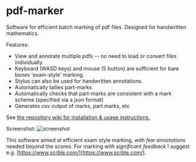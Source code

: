 # pdf-marker

Software for efficient batch marking of pdf files. Designed for handwritten mathematics.

Features:
- View and annotate multiple pdfs -- no need to load or convert files individually.  
- Keyboard (WASD keys) and mouse (5 button) are sufficient for bare bones 'exam-style' marking.
- Stylus can also be used for handwritten annotations.
- Automatically tallies part-marks 
- Automatically checks that part-marks are consistent with a mark scheme (specified via a json format) 
- Generates csv output of marks, part marks, etc

See [the repository wiki for installation & usage instructions.](https://github.com/nicfreeman1209/pdf-marker/wiki)

Screenshot:
![screenshot](https://user-images.githubusercontent.com/14160941/94352010-8c3e9b00-0057-11eb-8acc-48d1dad72b9e.png)

This software aimed at efficient exam style marking, *with few annotations* needed beyond the scores.
For marking *with significant feedback* I suggest e.g. [https://www.scrble.com/](https://www.scrble.com/).

